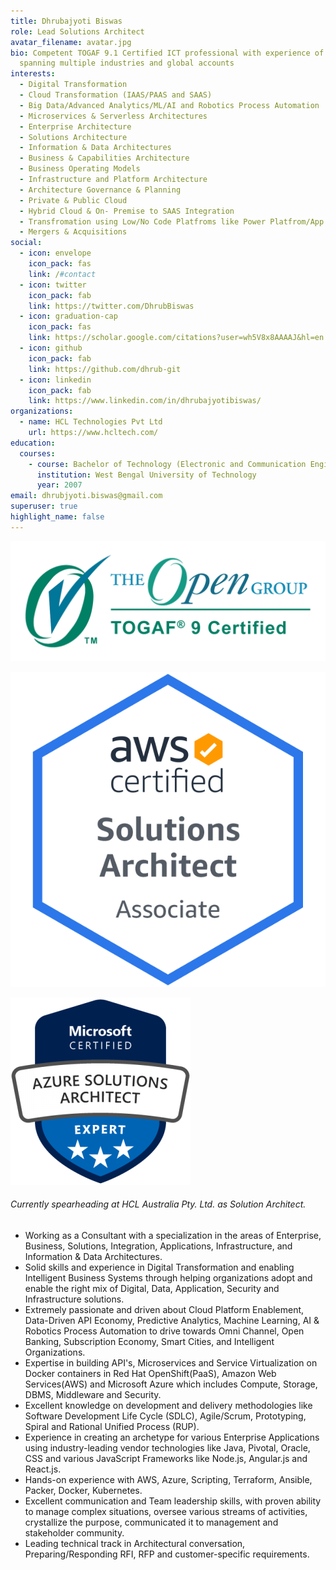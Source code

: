 ```yaml
---
title: Dhrubajyoti Biswas
role: Lead Solutions Architect
avatar_filename: avatar.jpg
bio: Competent TOGAF 9.1 Certified ICT professional with experience of 14+ years
  spanning multiple industries and global accounts
interests:
  - Digital Transformation
  - Cloud Transformation (IAAS/PAAS and SAAS)
  - Big Data/Advanced Analytics/ML/AI and Robotics Process Automation
  - Microservices & Serverless Architectures
  - Enterprise Architecture
  - Solutions Architecture
  - Information & Data Architectures
  - Business & Capabilities Architecture
  - Business Operating Models
  - Infrastructure and Platform Architecture
  - Architecture Governance & Planning
  - Private & Public Cloud
  - Hybrid Cloud & On- Premise to SAAS Integration
  - Transfromation using Low/No Code Platfroms like Power Platfrom/App Maker
  - Mergers & Acquisitions
social:
  - icon: envelope
    icon_pack: fas
    link: /#contact
  - icon: twitter
    icon_pack: fab
    link: https://twitter.com/DhrubBiswas
  - icon: graduation-cap
    icon_pack: fas
    link: https://scholar.google.com/citations?user=wh5V8x8AAAAJ&hl=en
  - icon: github
    icon_pack: fab
    link: https://github.com/dhrub-git
  - icon: linkedin
    icon_pack: fab
    link: https://www.linkedin.com/in/dhrubajyotibiswas/
organizations:
  - name: HCL Technologies Pvt Ltd
    url: https://www.hcltech.com/
education:
  courses:
    - course: Bachelor of Technology (Electronic and Communication Engineering)
      institution: West Bengal University of Technology
      year: 2007
email: dhrubjyoti.biswas@gmail.com
superuser: true
highlight_name: false
---
```

![](togaf.png)

![](aws-solarchitect-associate-2020.png)

![](azure-solutions-architect-expert-288x300.png)

###### Currently spearheading at HCL Australia Pty. Ltd. as Solution Architect.

* Working as a Consultant with a specialization in the areas of Enterprise, Business, Solutions, Integration, Applications, Infrastructure, and Information & Data Architectures.
* Solid skills and experience in Digital Transformation and enabling Intelligent Business Systems through helping organizations adopt and enable the right mix of Digital, Data, Application, Security and Infrastructure solutions.
* Extremely passionate and driven about Cloud Platform Enablement, Data-Driven API Economy, Predictive Analytics, Machine Learning, AI & Robotics Process Automation to drive towards Omni Channel, Open Banking, Subscription Economy, Smart Cities, and Intelligent Organizations.
* Expertise in building API's, Microservices and Service Virtualization on Docker containers in Red Hat OpenShift(PaaS), Amazon Web Services(AWS) and Microsoft Azure which includes Compute, Storage, DBMS, Middleware and Security.
* Excellent knowledge on development and delivery methodologies like Software Development Life Cycle (SDLC), Agile/Scrum, Prototyping, Spiral and Rational Unified Process (RUP).
* Experience in creating an archetype for various Enterprise Applications using industry-leading vendor technologies like Java, Pivotal, Oracle, CSS and various JavaScript Frameworks like Node.js, Angular.js and React.js.
* Hands-on experience with AWS, Azure, Scripting, Terraform, Ansible, Packer, Docker, Kubernetes. 
* Excellent communication and Team leadership skills, with proven ability to manage complex situations, oversee various streams of activities, crystallize the purpose, communicated it to management and stakeholder community.
* Leading technical track in Architectural conversation, Preparing/Responding RFI, RFP and customer-specific requirements.